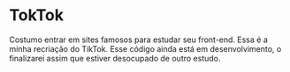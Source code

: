 # TokTok
Costumo entrar em sites famosos para estudar seu front-end. Essa é a minha recriação do TikTok.
Esse código ainda está em desenvolvimento, o finalizarei assim que estiver desocupado de outro estudo.
